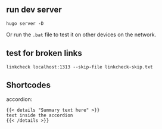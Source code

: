 
## run dev server

```
hugo server -D
```

Or run the `.bat` file to test it on other devices on the network.

## test for broken links

```
linkcheck localhost:1313 --skip-file linkcheck-skip.txt
```


## Shortcodes

accordion:

```
{{< details "Summary text here" >}}
text inside the accordion
{{< /details >}}
```

